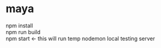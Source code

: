 # maya

npm install<br/>
npm run build<br/>
npm start <- this will run temp nodemon local testing server
